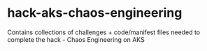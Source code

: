# hack-aks-chaos-engineering
Contains collections of challenges + code/manifest files needed to complete the hack - Chaos Engineering on AKS
